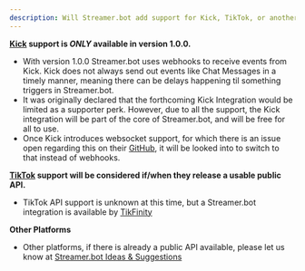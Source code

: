 ```yaml
---
description: Will Streamer.bot add support for Kick, TikTok, or another platform?
---
```

**[Kick](https://kick.com) support is *ONLY* available in version 1.0.0.**
- With version 1.0.0 Streamer.bot uses webhooks to receive events from Kick. Kick does not always send out events like Chat Messages in a timely manner, meaning there can be delays happening til something triggers in Streamer.bot.
- It was originally declared that the forthcoming Kick Integration would be limited as a supporter perk. However, due to all the support, the Kick integration will be part of the core of Streamer.bot, and will be free for all to use.
- Once Kick introduces websocket support, for which there is an issue open regarding this on their [GitHub](https://github.com/KickEngineering/KickDevDocs/issues/20), it will be looked into to switch to that instead of webhooks.

**[TikTok](https://tiktok.com) support will be considered if/when they release a usable public API.**
- TikTok API support is unknown at this time, but a Streamer.bot integration is available by [TikFinity](https://tikfinity.zerody.one/streamerbot-integration)

**Other Platforms**
- Other platforms, if there is already a public API available, please let us know at [Streamer.bot Ideas & Suggestions](https://ideas.streamer.bot)